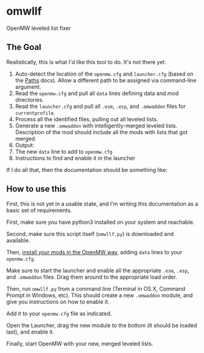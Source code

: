 # omwllf
OpenMW leveled list fixer

## The Goal

Realistically, this is what I'd like this tool to do. It's not there yet.

1. Auto-detect the location of the `openmw.cfg` and `launcher.cfg` (based on the [Paths](https://wiki.openmw.org/index.php?title=Paths) docs). Allow a different path to be assigned via command-line argument.
1. Read the `openmw.cfg` and pull all `data` lines defining data and mod directories.
1. Read the `launcher.cfg` and pull all `.esm`, `.esp`, and `.omwaddon` files for `currentprofile`.
1. Process all the identified files, pulling out all leveled lists.
1. Generate a new `.omwaddon` with intelligently-merged leveled lists. Description of the mod should include all the mods with lists that got merged.
1. Output:
  1. The new `data` line to add to `openmw.cfg`
  1. Instructions to find and enable it in the launcher


If I do all that, then the documentation should be something like:

## How to use this

First, this is not yet in a usable state, and I'm writing this documentation as a basic set of requirements.

First, make sure you have python3 installed on your system and reachable.

Second, make sure this script itself (`omwllf.py`) is downloaded and available.

Then, [install your mods in the OpenMW way](https://wiki.openmw.org/index.php?title=Mod_installation), adding `data` lines to your `openmw.cfg`.

Make sure to start the launcher and enable all the appropriate `.esm`, `.esp`, and `.omwaddon` files. Drag them around to the appropriate load order.

Then, run `omwllf.py` from a command line (Terminal in OS X, Command Prompt in Windows, etc). This should create a new `.omwaddon` module, and give you instructions on how to enable it.

Add it to your `openmw.cfg` file as indicated.

Open the Launcher, drag the new module to the bottom (it should be loaded last), and enable it.

Finally, start OpenMW with your new, merged leveled lists.

